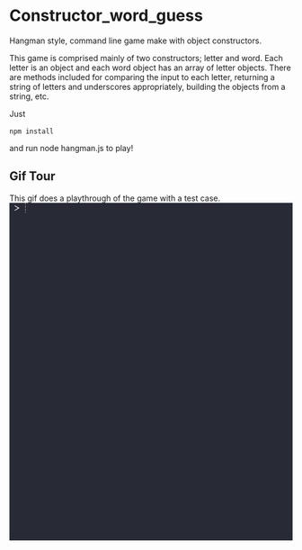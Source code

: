 # Constructor_word_guess
Hangman style, command line game make with object constructors.

This game is comprised mainly of two constructors; letter and word. Each letter is an object and each word object has an array of letter objects. There are methods included for comparing the input to each letter, returning a string of letters and underscores appropriately, building the objects from a string, etc.

Just 
```
npm install
```
and run node hangman.js to play!


## Gif Tour
This gif does a playthrough of the game with a test case.
<img src="Hangman_Demo.gif" height="600"/>
